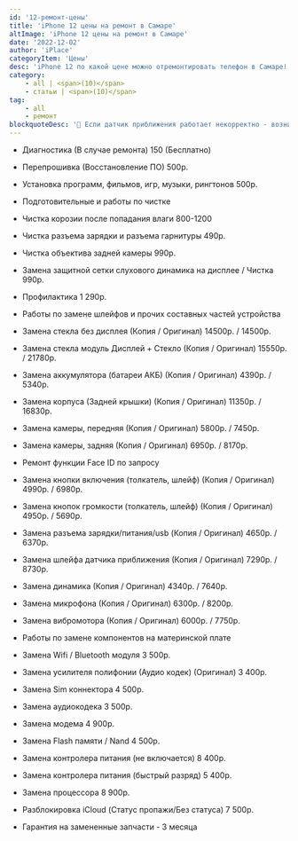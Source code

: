 ```yaml
---
id: '12-ремонт-цены'
title: 'iPhone 12 цены на ремонт в Самаре'
altImage: 'iPhone 12 цены на ремонт в Самаре'
date: '2022-12-02'
author: 'iPlace'
categoryItem: 'Цены'
desc: 'iPhone 12 по какой цене можно отремонтировать телефон в Самаре!'
category:
    - all | <span>(10)</span>
    - статьи | <span>(10)</span>
tag:
    - all
    - ремонт
blockquoteDesc: '🪫 Если датчик приближения работает некорректно - возникают проблемы с внезапным включением/отключением подсветки, и происходит быстрая разрядка аккумулятора.'
---
```


- Диагностика (В случае ремонта)	150 (Бесплатно)
- Перепрошивка (Восстановление ПО)	500р.
- Установка программ, фильмов, игр, музыки, рингтонов	500р.

- Подготовительные и работы по чистке	
- Чистка корозии после попадания влаги	800-1200
- Чистка разъема зарядки и разъема гарнитуры	490р.
- Чистка объектива задней камеры	990р.
- Замена защитной сетки слухового динамика на дисплее / Чистка	990р.
- Профилактика	1 290р.

- Работы по замене шлейфов и прочих составных частей устройства	
- Замена стекла без дисплея (Копия / Оригинал)	14500р. / 14500р.
- Замена стекла модуль Дисплей + Стекло (Копия / Оригинал)	15550р. / 21780р.

- Замена аккумулятора (батареи АКБ) (Копия / Оригинал)	4390р. / 5340р.
- Замена корпуса (Задней крышки) (Копия / Оригинал)	11350р. / 16830р.

- Замена камеры, передняя (Копия / Оригинал)	5800р. / 7450р.
- Замена камеры, задняя (Копия / Оригинал)	6950р. / 8170р.

- Ремонт функции Face ID	по запросу
- Замена кнопки включения (толкатель, шлейф) (Копия / Оригинал)	4990р. / 6980р.
- Замена кнопок громкости (толкатель, шлейф) (Копия / Оригинал)	4950р. / 5690р.
- Замена разъема зарядки/питания/usb (Копия / Оригинал)	4650р. / 6370р.
- Замена шлейфа датчика приближения (Копия / Оригинал)	7290р. / 8730р.

- Замена динамика (Копия / Оригинал)	4340р. / 7640р.
- Замена микрофона (Копия / Оригинал)	6300р. / 8200р.
- Замена вибромотора (Копия / Оригинал)	6000р. / 7750р.

- Работы по замене компонентов на материнской плате	
- Замена Wifi / Bluetooth модуля	3 500р.
- Замена усилителя полифонии (Аудио кодек) (Оригинал)	3 400р.
- Замена Sim коннектора 	4 500р.
- Замена аудиокодека 	3 500р.
- Замена модема	4 900р.
- Замена Flash памяти / Nand	4 500р.
- Замена контролера питания (не включается)	8 400р.
- Замена контролера питания (быстрый разряд)	5 400р.
- Замена процессора	8 900р.
- Разблокировка iCloud (Статус пропажи/Без статуса)	7 500р.

- Гарантия на замененные запчасти - 3 месяца	
